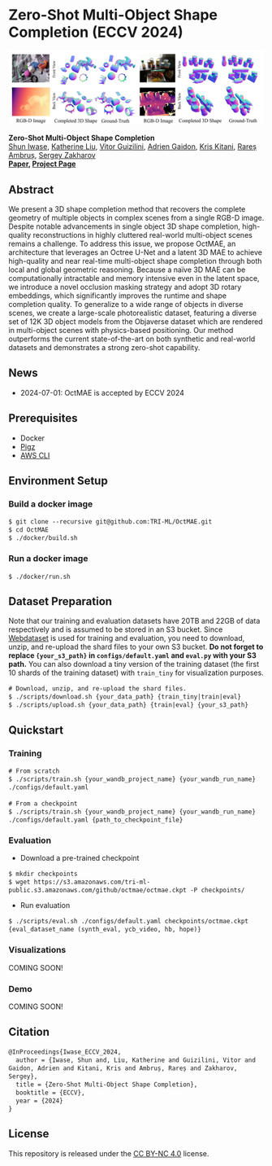 # Zero-Shot Multi-Object Shape Completion (ECCV 2024)

![OctMAE](assets/teaser.png)

**Zero-Shot Multi-Object Shape Completion**<br>
[Shun Iwase](https://sh8.io/#/),
[Katherine Liu](https://www.thekatherineliu.com/),
[Vitor Guizilini](https://vitorguizilini.weebly.com/),
[Adrien Gaidon](https://adriengaidon.com/),
[Kris Kitani](https://kriskitani.github.io/),
[Rareș Ambruș](https://www.tri.global/about-us/dr-rares-ambrus),
[Sergey Zakharov](https://zakharos.github.io/)<br>
**[Paper](https://arxiv.org/abs/2403.14628), [Project Page](https://sh8.io/#/oct_mae)**


## Abstract

We present a 3D shape completion method that recovers the complete geometry of multiple objects in complex scenes from a single RGB-D image. Despite notable advancements in single object 3D shape completion, high-quality reconstructions in highly cluttered real-world multi-object scenes remains a challenge. To address this issue, we propose OctMAE, an architecture that leverages an Octree U-Net and a latent 3D MAE to achieve high-quality and near real-time multi-object shape completion through both local and global geometric reasoning. Because a naïve 3D MAE can be computationally intractable and memory intensive even in the latent space, we introduce a novel occlusion masking strategy and adopt 3D rotary embeddings, which significantly improves the runtime and shape completion quality. To generalize to a wide range of objects in diverse scenes, we create a large-scale photorealistic dataset, featuring a diverse set of 12K 3D object models from the Objaverse dataset which are rendered in multi-object scenes with physics-based positioning. Our method outperforms the current state-of-the-art on both synthetic and real-world datasets and demonstrates a strong zero-shot capability.

## News
- 2024-07-01: OctMAE is accepted by ECCV 2024

## Prerequisites
- Docker
- [Pigz](https://zlib.net/pigz/)
- [AWS CLI](https://docs.aws.amazon.com/cli/latest/userguide/getting-started-install.html)

## Environment Setup

### Build a docker image

```
$ git clone --recursive git@github.com:TRI-ML/OctMAE.git
$ cd OctMAE
$ ./docker/build.sh
```

### Run a docker image

```
$ ./docker/run.sh
```

## Dataset Preparation

Note that our training and evaluation datasets have 20TB and 22GB of data respectively and is assumed to be stored in an S3 bucket. Since [Webdataset](https://github.com/webdataset/webdataset) is used for training and evaluation, you need to download, unzip, and re-upload the shard files to your own S3 bucket. **Do not forget to replace `{your_s3_path}` in `configs/default.yaml` and `eval.py` with your S3 path.** You can also download a tiny version of the training dataset (the first 10 shards of the training dataset) with `train_tiny` for visualization purposes.

```
# Download, unzip, and re-upload the shard files.
$ ./scripts/download.sh {your_data_path} {train_tiny|train|eval}
$ ./scripts/upload.sh {your_data_path} {train|eval} {your_s3_path}
```


## Quickstart

### Training

```
# From scratch
$ ./scripts/train.sh {your_wandb_project_name} {your_wandb_run_name} ./configs/default.yaml

# From a checkpoint
$ ./scripts/train.sh {your_wandb_project_name} {your_wandb_run_name} ./configs/default.yaml {path_to_checkpoint_file}
```

### Evaluation
- Download a pre-trained checkpoint
```
$ mkdir checkpoints
$ wget https://s3.amazonaws.com/tri-ml-public.s3.amazonaws.com/github/octmae/octmae.ckpt -P checkpoints/
```
- Run evaluation
```
$ ./scripts/eval.sh ./configs/default.yaml checkpoints/octmae.ckpt {eval_dataset_name (synth_eval, ycb_video, hb, hope)}
```

### Visualizations
COMING SOON!

### Demo
COMING SOON!

## Citation
```
@InProceedings{Iwase_ECCV_2024,
  author = {Iwase, Shun and, Liu, Katherine and Guizilini, Vitor and Gaidon, Adrien and Kitani, Kris and Ambruș, Rareș and Zakharov, Sergey},
  title = {Zero-Shot Multi-Object Shape Completion},
  booktitle = {ECCV},
  year = {2024}
}
```

## License
This repository is released under the [CC BY-NC 4.0](https://github.com/TRI-ML/OctMAE/blob/main/LICENSE.md) license.
